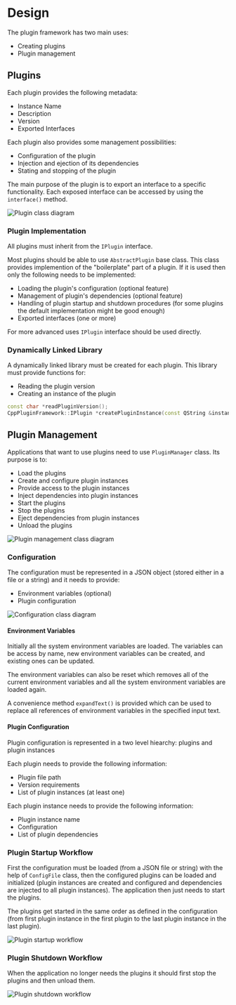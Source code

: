 # Design

The plugin framework has two main uses:

* Creating plugins
* Plugin management


## Plugins

Each plugin provides the following metadata:

* Instance Name
* Description
* Version
* Exported Interfaces

Each plugin also provides some management possibilities:

* Configuration of the plugin
* Injection and ejection of its dependencies
* Stating and stopping of the plugin

The main purpose of the plugin is to export an interface to a specific functionality. Each exposed interface can be accessed by using the `interface()` method.

![Plugin class diagram](ClassDiagrams/PluginClassDiagram.png  "Plugin class diagram")


### Plugin Implementation

All plugins must inherit from the `IPlugin` interface.

Most plugins should be able to use `AbstractPlugin` base class. This class provides implemention of the "boilerplate" part of a plugin. If it is used then only the following needs to be implemented:

* Loading the plugin's configuration (optional feature)
* Management of plugin's dependencies (optional feature)
* Handling of plugin startup and shutdown procedures (for some plugins the default implementation might be good enough)
* Exported interfaces (one or more)

For more advanced uses `IPlugin` interface should be used directly.


### Dynamically Linked Library

A dynamically linked library must be created for each plugin. This library must provide functions for:

* Reading the plugin version
* Creating an instance of the plugin

```cpp
const char *readPluginVersion();
CppPluginFramework::IPlugin *createPluginInstance(const QString &instanceName);
```


## Plugin Management

Applications that want to use plugins need to use `PluginManager` class. Its purpose is to:

* Load the plugins
* Create and configure plugin instances
* Provide access to the plugin instances
* Inject dependencies into plugin instances
* Start the plugins
* Stop the plugins
* Eject dependencies from plugin instances
* Unload the plugins

![Plugin management class diagram](ClassDiagrams/PluginManagementClassDiagram.png  "Plugin management class diagram")


### Configuration

The configuration must be represented in a JSON object (stored either in a file or a string) and it needs to provide:

* Environment variables (optional)
* Plugin configuration

![Configuration class diagram](ClassDiagrams/ConfigurationClassDiagram.png  "Configuration class diagram")


#### Environment Variables

Initially all the system environment variables are loaded. The variables can be access by name, new environment variables can be created, and existing ones can be updated.

The environment variables can also be reset which removes all of the current environment variables and all the system environment variables are loaded again.

A convenience method `expandText()` is provided which can be used to replace all references of environment variables in the specified input text.


#### Plugin Configuration

Plugin configuration is represented in a two level hiearchy: plugins and plugin instances

Each plugin needs to provide the following information:

* Plugin file path
* Version requirements
* List of plugin instances (at least one)

Each plugin instance needs to provide the following information:

* Plugin instance name
* Configuration
* List of plugin dependencies


### Plugin Startup Workflow

First the configuration must be loaded (from a JSON file or string) with the help of `ConfigFile` class, then the configured plugins can be loaded and initialized (plugin instances are created and configured and dependencies are injected to all plugin instances). The application then just needs to start the plugins.

The plugins get started in the same order as defined in the configuration (from first plugin instance in the first plugin to the last plugin instance in the last plugin).

![Plugin startup workflow](ClassDiagrams/PluginStartupWorkflow.png  "Plugin startup workflow")


### Plugin Shutdown Workflow

When the application no longer needs the plugins it should first stop the plugins and then unload them.

![Plugin shutdown workflow](ClassDiagrams/PluginShutdownWorkflow.png  "Plugin shutdown workflow")